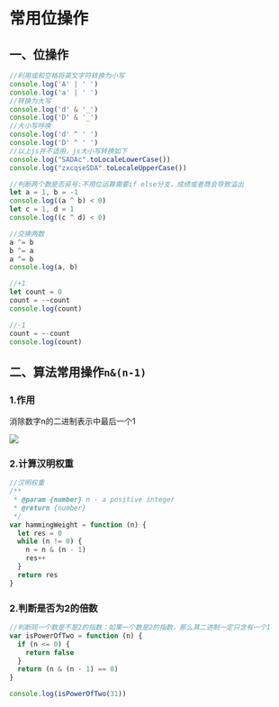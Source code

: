# 常用位操作

## 一、位操作

```js
//利用或和空格将英文字符转换为小写
console.log('A' | ' ')
console.log('a' | ' ')
//转换为大写
console.log('d' & '_')
console.log('D' & '_')
//大小写呼唤
console.log('d' ^ ' ')
console.log('D' ^ ' ')
//以上js并不适用，js大小写转换如下
console.log("SADAc".toLocaleLowerCase())
console.log("zxcqseSDA".toLocaleUpperCase())

//判断两个数是否异号:不用位运算需要if else分支，成绩或者商会导致溢出
let a = 1, b = -1
console.log((a ^ b) < 0)
let c = 1, d = 1
console.log((c ^ d) < 0)

//交换两数
a ^= b
b ^= a
a ^= b
console.log(a, b)

//+1
let count = 0
count = -~count
console.log(count)

//-1
count = ~-count
console.log(count)

```

## 二、算法常用操作`n&(n-1)`

### 1.作用

消除数字n的二进制表示中最后一个1

![](https://s3.bmp.ovh/imgs/2023/07/24/6874428f3d922010.png)

### 2.计算汉明权重

```js
//汉明权重
/**
 * @param {number} n - a positive integer
 * @return {number}
 */
var hammingWeight = function (n) {
  let res = 0
  while (n != 0) {
    n = n & (n - 1)
    res++
  }
  return res
}

```

### 2.判断是否为2的倍数

```js
//判断同一个数是不是2的指数：如果一个数是2的指数，那么其二进制一定只含有一个1
var isPowerOfTwo = function (n) {
  if (n <= 0) {
    return false
  }
  return (n & (n - 1) == 0)
}

console.log(isPowerOfTwo(31))

```


